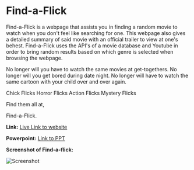 # Find-a-Flick
Find-a-Flick is a webpage that assists you in finding a random movie to watch when you don't feel like searching for one.  This webpage also gives a detailed summary of said movie with an official trailer to view at one's behest.  Find-a-Flick uses the API's of a movie database and Youtube in order to bring random results based on which genre is selected when browsing the webpage.

No longer will you have to watch the same movies at get-togethers.  No longer will you get bored during date night.  No longer will have to watch the same cartoon with your child over and over again.

Chick Flicks
Horror Flicks 
Action Flicks
Mystery Flicks

Find them all at,

Find-a-Flick.

**Link:** [Live Link to website](https://kaitdiaz01.github.io/Find-A-Flick/)

**Powerpoint:** [Link to PPT](https://docs.google.com/presentation/d/14uuiDYxejIoI0HQf-osS4uq93CbU3tnizKCn9gq3OJo/edit#slide=id.p)

**Screenshot of Find-a-flick:**



![Screenshot](./assets/images/Find-a-flick.png)


